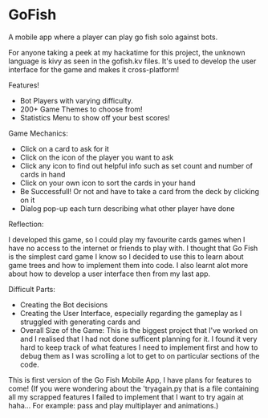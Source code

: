 # GoFish
A mobile app where a player can play go fish solo against bots. 

For anyone taking a peek at my hackatime for this project, the unknown language is kivy as seen in the gofish.kv files. It's used to develop the user interface for the game and makes it cross-platform!

Features!

- Bot Players with varying difficulty.
- 200+ Game Themes to choose from!
- Statistics Menu to show off your best scores!

Game Mechanics:

- Click on a card to ask for it
- Click on the icon of the player you want to ask
- Click any icon to find out helpful info such as set count and number of cards in hand
- Click on your own icon to sort the cards in your hand
- Be Successfull! Or not and have to take a card from the deck by clicking on it
- Dialog pop-up each turn describing what other player have done

Reflection:

I developed this game, so I could play my favourite cards games when I have no access to the internet or friends to play with. I thought that Go Fish is the simplest card game I know so I decided to use this to learn about game trees and how to implement them into code. I also learnt alot more about how to develop a user interface then from my last app.



Difficult Parts:

- Creating the Bot decisions
- Creating the User Interface, especially regarding the gameplay as I struggled with generating cards and 
- Overall Size of the Game: This is the biggest project that I've worked on and I realised that I had not done sufficent planning for it. I found it very hard to keep track of what features I need to implement first and how to debug them as I was scrolling a lot to get to on particular sections of the code.

This is first version of the Go Fish Mobile App, I have plans for features to come! (If you were wondering about the 'tryagain.py that is a file containing all my scrapped features I failed to implement that I want to try again at haha... For example: pass and play multiplayer and animations.)
